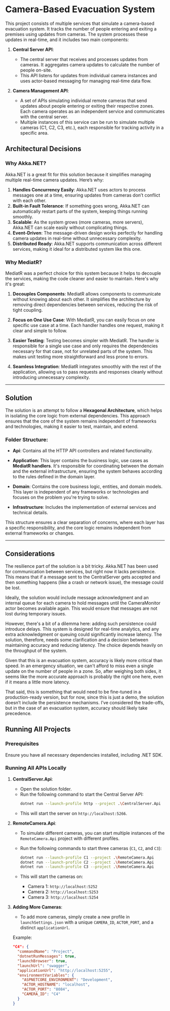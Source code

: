 # Camera-Based Evacuation System

This project consists of multiple services that simulate a camera-based evacuation system. It tracks the number of people entering and exiting a premises using updates from cameras. The system processes these updates in real-time, and it includes two main components:

1. **Central Server API**:
    - The central server that receives and processes updates from cameras. It aggregates camera updates to calculate the number of people on-site.
    - This API listens for updates from individual camera instances and uses actor-based messaging for managing real-time data flow.

2. **Camera Management API**:
    - A set of APIs simulating individual remote cameras that send updates about people entering or exiting their respective zones. Each camera operates as an independent service and communicates with the central server.
    - Multiple instances of this service can be run to simulate multiple cameras (C1, C2, C3, etc.), each responsible for tracking activity in a specific area.

## Architectural Decisions

### Why Akka.NET?

Akka.NET is a great fit for this solution because it simplifies managing multiple real-time camera updates. Here’s why:

1. **Handles Concurrency Easily**: Akka.NET uses actors to process messages one at a time, ensuring updates from cameras don’t conflict with each other.
2. **Built-in Fault Tolerance**: If something goes wrong, Akka.NET can automatically restart parts of the system, keeping things running smoothly.
3. **Scalable**: As the system grows (more cameras, more servers), Akka.NET can scale easily without complicating things.
4. **Event-Driven**: The message-driven design works perfectly for handling camera updates in real-time without unnecessary complexity.
5. **Distributed Ready**: Akka.NET supports communication across different services, making it ideal for a distributed system like this one.

### Why MediatR?

MediatR was a perfect choice for this system because it helps to decouple the services, making the code cleaner and easier to maintain. Here's why it's great:

1. **Decouples Components**: MediatR allows components to communicate without knowing about each other. It simplifies the architecture by removing direct dependencies between services, reducing the risk of tight coupling.

2. **Focus on One Use Case**: With MediatR, you can easily focus on one specific use case at a time. Each handler handles one request, making it clear and simple to follow.

3. **Easier Testing**: Testing becomes simpler with MediatR. The handler is responsible for a single use case and only requires the dependencies necessary for that case, not for unrelated parts of the system. This makes unit testing more straightforward and less prone to errors.

4. **Seamless Integration**: MediatR integrates smoothly with the rest of the application, allowing us to pass requests and responses cleanly without introducing unnecessary complexity.

---

## Solution

The solution is an attempt to follow a **Hexagonal Architecture**, which helps in isolating the core logic from external dependencies. This approach ensures that the core of the system remains independent of frameworks and technologies, making it easier to test, maintain, and extend.

### Folder Structure:

- **Api**: Contains all the HTTP API controllers and related functionality.

- **Application**: This layer contains the business logic, use cases as **MediatR handlers**. It's responsible for coordinating between the domain and the external infrastructure, ensuring the system behaves according to the rules defined in the domain layer.

- **Domain**: Contains the core business logic, entities, and domain models. This layer is independent of any frameworks or technologies and focuses on the problem you're trying to solve.

- **Infrastructure**: Includes the implementation of external services and technical details.

This structure ensures a clear separation of concerns, where each layer has a specific responsibility, and the core logic remains independent from external frameworks or changes.

---

## Considerations 
The resilience part of the solution is a bit tricky. Akka.NET has been used for communication between services, but right now it lacks persistence. This means that if a message sent to the CentralServer gets accepted and then something happens (like a crash or network issue), the message could be lost.

Ideally, the solution would include message acknowledgment and an internal queue for each camera to hold messages until the CameraMonitor actor becomes available again. This would ensure that messages are not lost during temporary issues.

However, there's a bit of a dilemma here: adding such persistence could introduce delays. This system is designed for real-time analytics, and any extra acknowledgment or queuing could significantly increase latency. The solution, therefore, needs some clarification and a decision between maintaining accuracy and reducing latency. The choice depends heavily on the throughput of the system.

Given that this is an evacuation system, accuracy is likely more critical than speed. In an emergency situation, we can't afford to miss even a single update on the number of people in a zone. So, after weighing both sides, it seems like the more accurate approach is probably the right one here, even if it means a little more latency.

That said, this is something that would need to be fine-tuned in a production-ready version, but for now, since this is just a demo, the solution doesn’t include the persistence mechanisms. I’ve considered the trade-offs, but in the case of an evacuation system, accuracy should likely take precedence.

## Running All Projects

### Prerequisites

Ensure you have all necessary dependencies installed, including .NET SDK.

### Running All APIs Locally

1. **CentralServer.Api**:
    - Open the solution folder.
    - Run the following command to start the Central Server API:
      ```bash
      dotnet run --launch-profile http --project .\CentralServer.Api
      ```
    - This will start the server on `http://localhost:5266`.

2. **RemoteCamera.Api**:
    - To simulate different cameras, you can start multiple instances of the `RemoteCamera.Api` project with different profiles.
    - Run the following commands to start three cameras (`C1`, `C2`, and `C3`):
      ```bash
      dotnet run --launch-profile C1 --project .\RemoteCamera.Api
      dotnet run --launch-profile C2 --project .\RemoteCamera.Api
      dotnet run --launch-profile C3 --project .\RemoteCamera.Api
      ```

    - This will start the cameras on:
        - Camera 1: `http://localhost:5252`
        - Camera 2: `http://localhost:5253`
        - Camera 3: `http://localhost:5254`

3. **Adding More Cameras**:
    - To add more cameras, simply create a new profile in `launchSettings.json` with a unique `CAMERA_ID`, `ACTOR_PORT`, and a distinct `applicationUrl`.

   Example:
   ```json
   "C4": {
     "commandName": "Project",
     "dotnetRunMessages": true,
     "launchBrowser": true,
     "launchUrl": "swagger",
     "applicationUrl": "http://localhost:5255",
     "environmentVariables": {
       "ASPNETCORE_ENVIRONMENT": "Development",
       "ACTOR_HOSTNAME": "localhost",
       "ACTOR_PORT": "8084",
       "CAMERA_ID": "C4"
     }
   }
